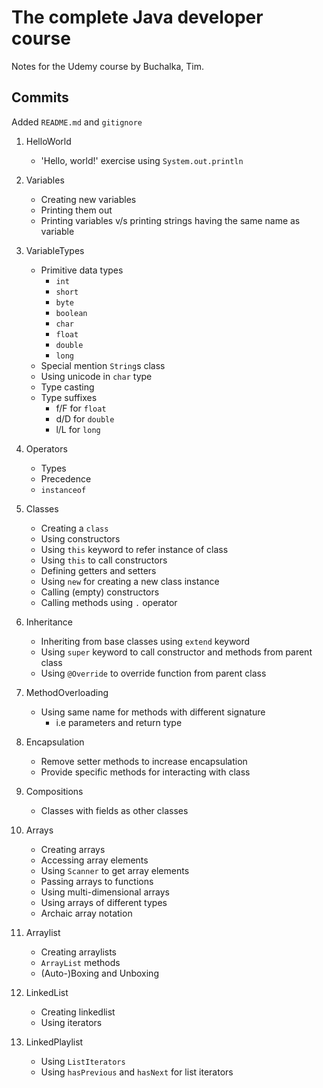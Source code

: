 # The complete Java developer course
Notes for the Udemy course by Buchalka, Tim.

## Commits

Added `README.md` and `gitignore`

1. HelloWorld
    * 'Hello, world!' exercise using `System.out.println`

2. Variables
    * Creating new variables
    * Printing them out
    * Printing variables v/s printing strings having the same name as variable

3. VariableTypes
    * Primitive data types
        * `int`
        * `short`
        * `byte`
        * `boolean`
        * `char`
        * `float`
        * `double`
        * `long`
    * Special mention `String`s class
    * Using unicode in `char` type
    * Type casting
    * Type suffixes
        * f/F for `float`
        * d/D for `double`
        * l/L for `long`

4. Operators
    * Types
    * Precedence
    * `instanceof`

5. Classes
    * Creating a `class`
    * Using constructors
    * Using `this` keyword to refer instance of class
    * Using `this` to call constructors
    * Defining getters and setters
    * Using `new` for creating a new class instance
    * Calling (empty) constructors
    * Calling methods using `.` operator

6. Inheritance
    * Inheriting from base classes using `extend` keyword
    * Using `super` keyword to call constructor and methods from parent class
    * Using `@Override` to override function from parent class

7. MethodOverloading
    * Using same name for methods with different signature
        * i.e parameters and return type

8. Encapsulation
    * Remove setter methods to increase encapsulation
    * Provide specific methods for interacting with class

9. Compositions
    * Classes with fields as other classes

10. Arrays
    * Creating arrays
    * Accessing array elements
    * Using `Scanner` to get array elements
    * Passing arrays to functions
    * Using multi-dimensional arrays
    * Using arrays of different types
    * Archaic array notation

11. Arraylist
    * Creating arraylists
    * `ArrayList` methods
    * (Auto-)Boxing and Unboxing

12. LinkedList
    * Creating linkedlist
    * Using iterators

13. LinkedPlaylist
    * Using `ListIterators`
    * Using `hasPrevious` and `hasNext` for list iterators
